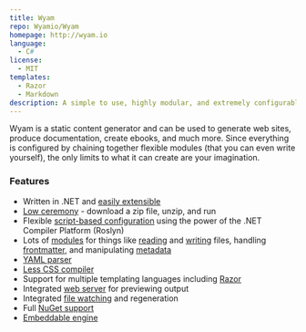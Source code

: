 ```yaml
---
title: Wyam
repo: Wyamio/Wyam
homepage: http://wyam.io
language:
  - C#
license:
  - MIT
templates:
  - Razor
  - Markdown
description: A simple to use, highly modular, and extremely configurable static content generator.
---
```


Wyam is a static content generator and can be used to generate web sites, produce documentation, create ebooks, and much more. Since everything is configured by chaining together flexible modules (that you can even write yourself), the only limits to what it can create are your imagination.

### Features

- Written in .NET and [easily extensible](http://wyam.io/knowledgebase/writing-a-module)
- [Low ceremony](http://wyam.io/getting-started/installation) - download a zip file, unzip, and run
- Flexible [script-based configuration](http://wyam.io/getting-started/configuration) using the power of the .NET Compiler Platform (Roslyn)
- Lots of [modules](http://wyam.io/modules) for things like [reading](http://wyam.io/modules/readfiles) and [writing](http://wyam.io/modules/writefiles) files, handling [frontmatter](http://wyam.io/modules/frontmatter), and manipulating [metadata](http://wyam.io/modules/metadata)
- [YAML parser](http://wyam.io/modules/yaml)
- [Less CSS compiler](http://wyam.io/modules/less)
- Support for multiple templating languages including [Razor](http://wyam.io/modules/razor)
- Integrated [web server](http://wyam.io/getting-started/usage) for previewing output
- Integrated [file watching](http://wyam.io/getting-started/usage) and regeneration
- Full [NuGet support](http://wyam.io/getting-started/configuration#nuget)
- [Embeddable engine](http://wyam.io/knowledgebase/embedded-use)
